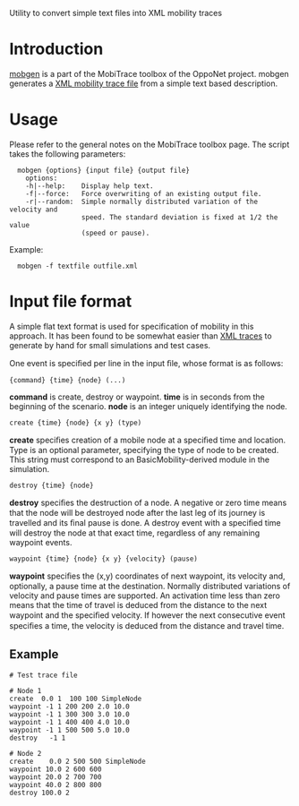 Utility to convert simple text files into XML mobility traces

# Introduction #

[mobgen](mobgen.md) is a part of the MobiTrace toolbox of the OppoNet project. mobgen generates a [XML mobility trace file](TraceFileFormat.md) from a simple text based description.

# Usage #

Please refer to the general notes on the MobiTrace toolbox page. The script takes the following parameters:
```
  mobgen {options} {input file} {output file}
    options:
    -h|--help:    Display help text.
    -f|--force:   Force overwriting of an existing output file.
    -r|--random:  Simple normally distributed variation of the velocity and
                  speed. The standard deviation is fixed at 1/2 the value
                  (speed or pause).
```
Example:
```
  mobgen -f textfile outfile.xml
```

# Input file format #

A simple flat text format is used for specification of mobility in this approach. It has been found to be somewhat easier than [XML traces](TraceFileFormat.md) to generate by hand for small simulations and test cases.

One event is speciﬁed per line in the input ﬁle, whose format is as follows:
```
{command} {time} {node} (...)
```
**command** is create, destroy or waypoint. **time** is in seconds from the beginning of the scenario. **node** is an integer uniquely identifying the node.

```
create {time} {node} {x y} (type)
```
**create** speciﬁes creation of a mobile node at a speciﬁed time and location. Type is an optional parameter, specifying the type of node to be created. This string must correspond to an BasicMobility-derived module in the simulation.

```
destroy {time} {node}
```
**destroy** speciﬁes the destruction of a node. A negative or zero time means that the node will be destroyed node after the last leg of its journey is travelled and its ﬁnal pause is done. A destroy event with a speciﬁed time will destroy the node at that exact time, regardless of any remaining waypoint events.

```
waypoint {time} {node} {x y} {velocity} (pause)
```
**waypoint** speciﬁes the (x,y) coordinates of next waypoint, its velocity and, optionally, a pause time at the destination. Normally distributed variations of velocity and pause
times are supported. An activation time less than zero means that the time of travel is deduced from the distance to the next waypoint and the speciﬁed velocity. If however
the next consecutive event speciﬁes a time, the velocity is deduced from the distance and travel time.

## Example ##

```
# Test trace file

# Node 1
create  0.0 1  100 100 SimpleNode
waypoint -1 1 200 200 2.0 10.0
waypoint -1 1 300 300 3.0 10.0
waypoint -1 1 400 400 4.0 10.0
waypoint -1 1 500 500 5.0 10.0
destroy   -1 1

# Node 2
create    0.0 2 500 500 SimpleNode
waypoint 10.0 2 600 600 
waypoint 20.0 2 700 700
waypoint 40.0 2 800 800
destroy 100.0 2
```